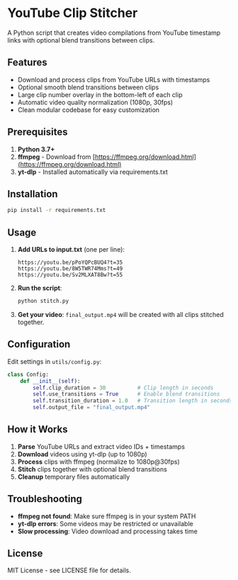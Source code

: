 # YouTube Clip Stitcher

A Python script that creates video compilations from YouTube timestamp links with optional blend transitions between clips.

## Features

- Download and process clips from YouTube URLs with timestamps
- Optional smooth blend transitions between clips
- Large clip number overlay in the bottom-left of each clip
- Automatic video quality normalization (1080p, 30fps)
- Clean modular codebase for easy customization

## Prerequisites

1. **Python 3.7+**
2. **ffmpeg** - Download from [https://ffmpeg.org/download.html](https://ffmpeg.org/download.html)
3. **yt-dlp** - Installed automatically via requirements.txt

## Installation

```bash
pip install -r requirements.txt
```

## Usage

1. **Add URLs to input.txt** (one per line):
   ```
   https://youtu.be/pPoYQPcBUQ4?t=35
   https://youtu.be/8W5TWR74Mms?t=49
   https://youtu.be/Sv2MLXAT8Bw?t=55
   ```

2. **Run the script**:
   ```bash
   python stitch.py
   ```

3. **Get your video**: `final_output.mp4` will be created with all clips stitched together.

## Configuration

Edit settings in `utils/config.py`:

```python
class Config:
    def __init__(self):
        self.clip_duration = 30          # Clip length in seconds
        self.use_transitions = True      # Enable blend transitions
        self.transition_duration = 1.0   # Transition length in seconds
        self.output_file = "final_output.mp4"
```

## How it Works

1. **Parse** YouTube URLs and extract video IDs + timestamps
2. **Download** videos using yt-dlp (up to 1080p)
3. **Process** clips with ffmpeg (normalize to 1080p@30fps)
4. **Stitch** clips together with optional blend transitions
5. **Cleanup** temporary files automatically


## Troubleshooting

- **ffmpeg not found**: Make sure ffmpeg is in your system PATH
- **yt-dlp errors**: Some videos may be restricted or unavailable
- **Slow processing**: Video download and processing takes time

## License

MIT License - see LICENSE file for details.
